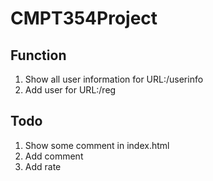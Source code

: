 # CMPT354Project
## Function
1. Show all user information for URL:/userinfo
2. Add user for URL:/reg
## Todo
1. Show some comment in index.html
2. Add comment
3. Add rate
